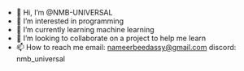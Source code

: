 - 👋 Hi, I’m @NMB-UNIVERSAL
- 👀 I’m interested in programming
- 🌱 I’m currently learning machine learning
- 💞️ I’m looking to collaborate on a project to help me learn
- 📫 How to reach me email: nameerbeedassy@gmail.com
                     discord: nmb_universal

<!---
NMB-UNIVERSAL/NMB-UNIVERSAL is a ✨ special ✨ repository because its `README.md` (this file) appears on your GitHub profile.
You can click the Preview link to take a look at your changes.
--->
